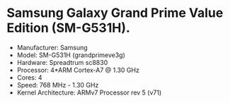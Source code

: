 # Samsung Galaxy Grand Prime Value Edition (SM-G531H).

* Manufacturer: Samsung
* Model: SM-G531H (grandprimeve3g)
* Hardware: Spreadtrum sc8830
* Processor: 4*ARM Cortex-A7 @ 1.30 GHz
* Cores: 4
* Speed: 768 MHz - 1.30 GHz
* Kernel Architecture: ARMv7 Processor rev 5 (v71)
